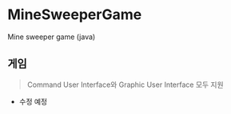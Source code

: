 # MineSweeperGame
Mine sweeper game (java)

## 게임
> Command User Interface와 Graphic User Interface 모두 지원

* 수정 예정
